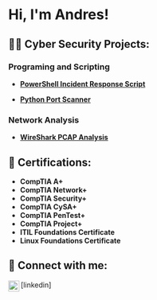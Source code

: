 <h1>Hi, I'm Andres! </h1>

<h2>👨‍💻 Cyber Security Projects:</h2>

<h3>Programing and Scripting </h3>

- <b>[PowerShell Incident Response Script](https://github.com/AndresPineda-CySec/PowerShell-Incident-Response-Script)</b>

- <b>[Python Port Scanner](https://github.com/AndresPineda-CySec/Python-Port-Scanner)</b>

<h3>Network Analysis</h3>

- <b>[WireShark PCAP Analysis]()</b>


<h2>📃 Certifications:</h2>

- <b>CompTIA A+</b>
- <b>CompTIA Network+</b>
- <b>CompTIA Security+</b>
- <b>CompTIA CySA+</b>
- <b>CompTIA PenTest+</b>
- <b>CompTIA Project+</b>
- <b>ITIL Foundations Certificate</b>
- <b>Linux Foundations Certificate</b>


<h2> 🤳 Connect with me:</h2>
<img align="left" alt="JoshMadakor | LinkedIn" width="22px" src="https://cdn.jsdelivr.net/npm/simple-icons@v3/icons/linkedin.svg" />[linkedin]

[linkedin]: www.linkedin.com/in/andres-pineda-460806353

<!--
**joshmadakor1/joshmadakor1** is a ✨ _special_ ✨ repository because its `README.md` (this file) appears on your GitHub profile.

Here are some ideas to get you started:

- 🔭 I’m currently working on ...
- 🌱 I’m currently learning ...
- 👯 I’m looking to collaborate on ...
- 🤔 I’m looking for help with ...
- 💬 Ask me about ...
- 📫 How to reach me: ...
- 😄 Pronouns: ...
- ⚡ Fun fact: ...
-->
